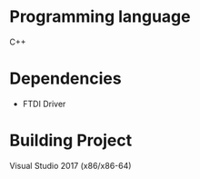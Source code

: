 # Programming language
C++

# Dependencies
- FTDI Driver

# Building Project
Visual Studio 2017 (x86/x86-64)
